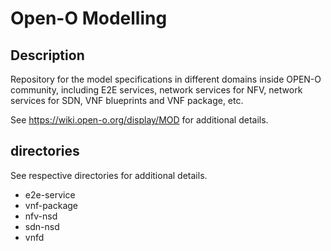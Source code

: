 # Open-O Modelling 

## Description

Repository for the model specifications in different domains inside OPEN-O community, including E2E services, network services for NFV, network services for SDN, VNF blueprints and VNF package, etc. 

See https://wiki.open-o.org/display/MOD for additional details.


## directories

See respective directories for additional details.

* e2e-service
* vnf-package
* nfv-nsd
* sdn-nsd
* vnfd
